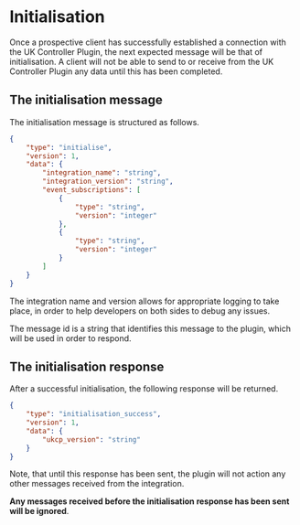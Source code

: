 # Initialisation

Once a prospective client has successfully established a connection with the UK Controller Plugin, the next expected
message will be that of initialisation. A client will not be able to send to or receive from the UK Controller Plugin
any data until this has been completed.

## The initialisation message

The initialisation message is structured as follows.

```JSON
{
    "type": "initialise",
    "version": 1,
    "data": {
        "integration_name": "string",
        "integration_version": "string",
        "event_subscriptions": [
            {
                "type": "string",
                "version": "integer"
            },
            {
                "type": "string",
                "version": "integer"
            }
        ]
    }
}
```

The integration name and version allows for appropriate logging to take place, in order to help developers on both
sides to debug any issues.

The message id is a string that identifies this message to the plugin, which will be used in order to respond.

## The initialisation response

After a successful initialisation, the following response will be returned.

```JSON
{
    "type": "initialisation_success",
    "version": 1,
    "data": {
        "ukcp_version": "string"
    }
}
```

Note, that until this response has been sent, the plugin will not action any other messages received from the integration.

**Any messages received before the initialisation response has been sent will be ignored**.
